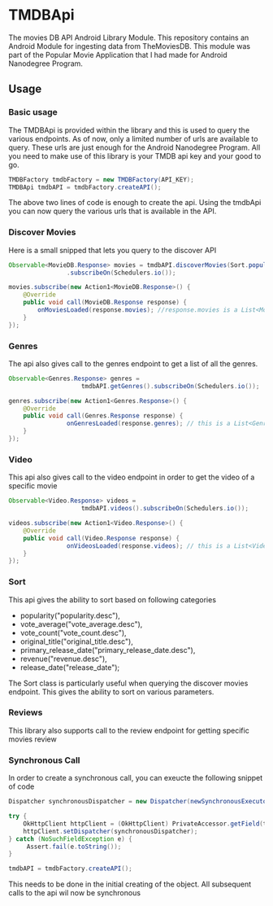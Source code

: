 # TMDBApi

The movies DB API Android Library Module. This repository contains an Android Module for ingesting data from TheMoviesDB. This module was part of the Popular Movie Application that I had made for Android Nanodegree Program.

## Usage

### Basic usage

The TMDBApi is provided within the library and this is used to query the various endpoints. As of now, only a limited number of urls are available to query. These urls are just enough for the Android Nanodegree Program.
All you need to make use of this library is your TMDB api key and your good to go.

```java
TMDBFactory tmdbFactory = new TMDBFactory(API_KEY);
TMDBApi tmdbAPI = tmdbFactory.createAPI();
```

The above two lines of code is enough to create the api. Using the tmdbApi you can now query the various urls that is available in the API.

### Discover Movies

Here is a small snipped that lets you query to the discover API

```java
Observable<MovieDB.Response> movies = tmdbAPI.discoverMovies(Sort.popularity, 1)
                .subscribeOn(Schedulers.io());

movies.subscribe(new Action1<MovieDB.Response>() {
    @Override
    public void call(MovieDB.Response response) {
        onMoviesLoaded(response.movies); //response.movies is a List<MovieDB>
    }
});

```

### Genres

The api also gives call to the genres endpoint to get a list of all the genres.

```java
Observable<Genres.Response> genres =
                    tmdbAPI.getGenres().subscribeOn(Schedulers.io());

genres.subscribe(new Action1<Genres.Response>() {
    @Override
    public void call(Genres.Response response) {
                onGenresLoaded(response.genres); // this is a List<Genre>
    }
});
```

### Video   

This api also gives call to the video endpoint in order to get the video of a specific movie

```java
Observable<Video.Response> videos =
                    tmdbAPI.videos().subscribeOn(Schedulers.io());

videos.subscribe(new Action1<Video.Response>() {
    @Override
    public void call(Video.Response response) {
                onVideosLoaded(response.videos); // this is a List<Video>
    }
});
```

### Sort

This api gives the ability to sort based on following categories

- popularity("popularity.desc"),
- vote_average("vote_average.desc"),
- vote_count("vote_count.desc"),
- original_title("original_title.desc"),
- primary_release_date("primary_release_date.desc"),
- revenue("revenue.desc"),
- release_date("release_date");

The Sort class is particularly useful when querying the discover movies endpoint. 
This gives the ability to sort on various parameters.

### Reviews

This library also supports call to the review endpoint for getting specific movies review

### Synchronous Call

In order to create a synchronous call, you can exeucte the following snippet of code

```java
Dispatcher synchronousDispatcher = new Dispatcher(newSynchronousExecutorService());

try {
    OkHttpClient httpClient = (OkHttpClient) PrivateAccessor.getField(tmdbFactory, "httpClient");
    httpClient.setDispatcher(synchronousDispatcher);
} catch (NoSuchFieldException e) {
     Assert.fail(e.toString());
}

tmdbAPI = tmdbFactory.createAPI();
``` 

This needs to be done in the initial creating of the object. All subsequent calls to the api wil now be synchronous

